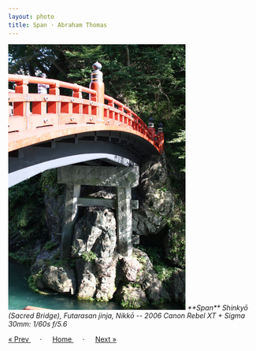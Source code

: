 ```yaml
---
layout: photo
title: Span · Abraham Thomas
---
```


<img src="/assets/photos/Span.jpg" width="360px" class="photo">

<i>
**Span**  
Shinkyō (Sacred Bridge), Futarasan jinja, Nikkō -- 2006  
Canon Rebel XT + Sigma 30mm: 1/60s f/5.6
</i>

<a href="/travel/incense"> &laquo; Prev </a> &emsp; · &emsp; 
<a href="/travel"> Home </a> &emsp; · &emsp; 
<a href="/travel/pavilion"> Next &raquo; </a>
